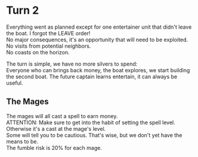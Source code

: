 # Turn 2

Everything went as planned except for one entertainer unit that didn't leave the boat. I forgot the LEAVE order!  
No major consequences, it's an opportunity that will need to be exploited.  
No visits from potential neighbors.  
No coasts on the horizon.  

The turn is simple, we have no more silvers to spend:  
Everyone who can brings back money, the boat explores, we start building the second boat. The future captain learns entertain, it can always be useful.  

## The Mages

The mages will all cast a spell to earn money.  
ATTENTION: Make sure to get into the habit of setting the spell level. Otherwise it's a cast at the mage's level.  
Some will tell you to be cautious. That's wise, but we don't yet have the means to be.  
The fumble risk is 20% for each mage.